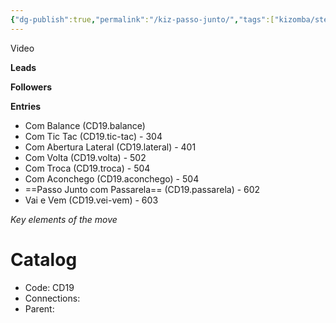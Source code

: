 ```yaml
---
{"dg-publish":true,"permalink":"/kiz-passo-junto/","tags":["kizomba/step","todo"],"created":"2025-01-27T14:34:02.240-05:00","updated":"2025-01-29T14:41:17.691-05:00"}
---
```



Video

**Leads**

**Followers**

**Entries**
- Com Balance (CD19.balance)
- Com Tic Tac (CD19.tic-tac) - 304
- Com Abertura Lateral (CD19.lateral) - 401
- Com Volta (CD19.volta) - 502
- Com Troca (CD19.troca) - 504
- Com Aconchego (CD19.aconchego) - 504
- ==Passo Junto com Passarela== (CD19.passarela) - 602
- Vai e Vem (CD19.vei-vem) - 603

*Key elements of the move*

# Catalog

- Code: CD19
- Connections:
- Parent:
